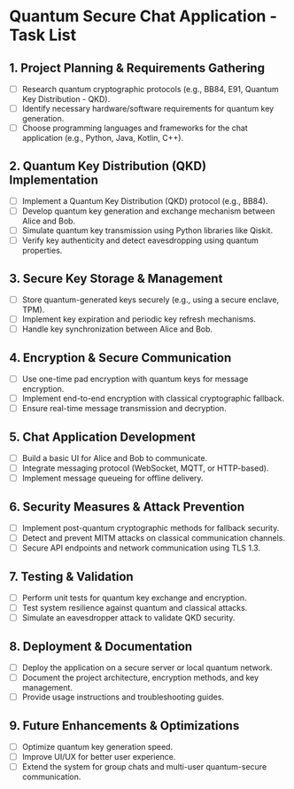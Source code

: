 # Quantum Secure Chat Application - Task List  

## 1. Project Planning & Requirements Gathering  
- [ ] Research quantum cryptographic protocols (e.g., BB84, E91, Quantum Key Distribution - QKD).  
- [ ] Identify necessary hardware/software requirements for quantum key generation.  
- [ ] Choose programming languages and frameworks for the chat application (e.g., Python, Java, Kotlin, C++).  

## 2. Quantum Key Distribution (QKD) Implementation  
- [ ] Implement a Quantum Key Distribution (QKD) protocol (e.g., BB84).  
- [ ] Develop quantum key generation and exchange mechanism between Alice and Bob.  
- [ ] Simulate quantum key transmission using Python libraries like Qiskit.  
- [ ] Verify key authenticity and detect eavesdropping using quantum properties.  

## 3. Secure Key Storage & Management  
- [ ] Store quantum-generated keys securely (e.g., using a secure enclave, TPM).  
- [ ] Implement key expiration and periodic key refresh mechanisms.  
- [ ] Handle key synchronization between Alice and Bob.  

## 4. Encryption & Secure Communication  
- [ ] Use one-time pad encryption with quantum keys for message encryption.  
- [ ] Implement end-to-end encryption with classical cryptographic fallback.  
- [ ] Ensure real-time message transmission and decryption.  

## 5. Chat Application Development  
- [ ] Build a basic UI for Alice and Bob to communicate.  
- [ ] Integrate messaging protocol (WebSocket, MQTT, or HTTP-based).  
- [ ] Implement message queueing for offline delivery.  

## 6. Security Measures & Attack Prevention  
- [ ] Implement post-quantum cryptographic methods for fallback security.  
- [ ] Detect and prevent MITM attacks on classical communication channels.  
- [ ] Secure API endpoints and network communication using TLS 1.3.  

## 7. Testing & Validation  
- [ ] Perform unit tests for quantum key exchange and encryption.  
- [ ] Test system resilience against quantum and classical attacks.  
- [ ] Simulate an eavesdropper attack to validate QKD security.  

## 8. Deployment & Documentation  
- [ ] Deploy the application on a secure server or local quantum network.  
- [ ] Document the project architecture, encryption methods, and key management.  
- [ ] Provide usage instructions and troubleshooting guides.  

## 9. Future Enhancements & Optimizations  
- [ ] Optimize quantum key generation speed.  
- [ ] Improve UI/UX for better user experience.  
- [ ] Extend the system for group chats and multi-user quantum-secure communication.  
